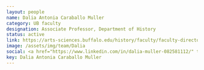 ```yaml
---
layout: people
name: Dalia Antonia Caraballo Muller
category: UB faculty
designation: Associate Professor, Department of History
status: active
link: https://arts-sciences.buffalo.edu/history/faculty/faculty-directory/muller-dalia.html
image: /assets/img/team/Dalia
social: <a href="https://www.linkedin.com/in/dalia-muller-082581112/" target="_blank"><i class="icofont-linkedin"></i></a><a href="https://arts-sciences.buffalo.edu/history/faculty/faculty-directory/muller-dalia/MullerCV.html" target="_blank"><i class="icofont-web"></i></a><a href="mailto:daliamul@buffalo.edu" target="_blank"><i class="icofont-email"></i></a>
key: Dalia Antonia Caraballo Muller
---
```


